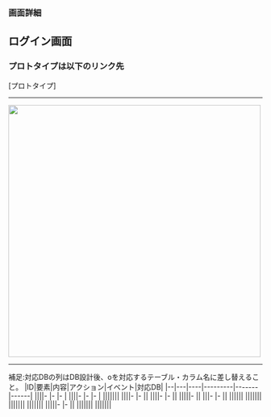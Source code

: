 ### 画面詳細
## ログイン画面
### プロトタイプは以下のリンク先
[プロトタイプ]

*****

<img src="./img/カートの中.png" width="500">

*****

補足:対応DBの列はDB設計後、oを対応するテーブル・カラム名に差し替えること。
|ID|要素|内容|アクション|イベント|対応DB|
|--|---|----|---------|-------|------|
||||-  |-   |-     |
||||- |-  |-     |
|||||||
||||-    |-     ||
||||-    |-       ||
|||||-   ||
|||-    |-     ||
||||||
|||||||
|||||||
|||||||
|||||-     |-     ||
|||||||
|||||||
